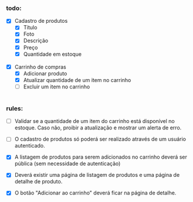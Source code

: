 ### todo:
- [x] Cadastro de produtos
    - [x] Título
    - [x] Foto
    - [x] Descrição
    - [x] Preço
    - [x] Quantidade em estoque
    <br>
- [x]  Carrinho de compras
    - [x]  Adicionar produto
    - [x] Atualizar quantidade de um item no carrinho
    - [ ]  Excluir um item no carrinho
    <br>
### rules:


- [ ] Validar se a quantidade de um item do carrinho está disponível no estoque. Caso não, proibir a atualização e mostrar um alerta de erro.


- [ ] O cadastro de produtos só poderá ser realizado através de um usuário autenticado.


- [x] A listagem de produtos para serem adicionados no carrinho deverá ser pública (sem necessidade de autenticação)


- [x] Deverá existir uma página de listagem de produtos e uma página de detalhe de produto.


- [x] O botão "Adicionar ao carrinho" deverá ficar na página de detalhe.
